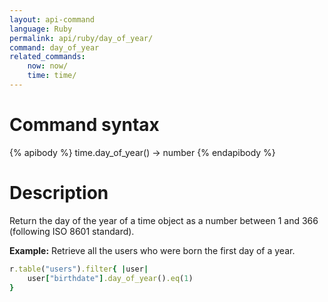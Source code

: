 ```yaml
---
layout: api-command 
language: Ruby
permalink: api/ruby/day_of_year/
command: day_of_year 
related_commands:
    now: now/
    time: time/
---
```


# Command syntax #

{% apibody %}
time.day_of_year() &rarr; number
{% endapibody %}

# Description #

Return the day of the year of a time object as a number between 1 and 366 (following ISO 8601 standard).

__Example:__ Retrieve all the users who were born the first day of a year.

```rb
r.table("users").filter{ |user|
    user["birthdate"].day_of_year().eq(1)
}
```


